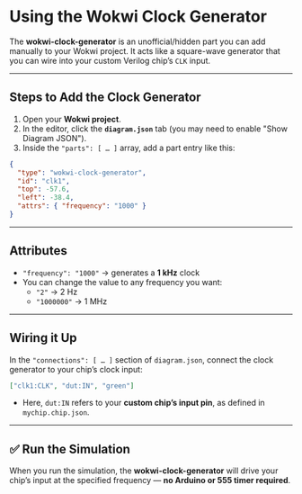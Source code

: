 # Using the Wokwi Clock Generator

The **wokwi-clock-generator** is an unofficial/hidden part you can add manually to your Wokwi project. It acts like a square-wave generator that you can wire into your custom Verilog chip’s `CLK` input.

---

## Steps to Add the Clock Generator

1. Open your **Wokwi project**.
2. In the editor, click the **`diagram.json`** tab (you may need to enable "Show Diagram JSON").
3. Inside the `"parts": [ … ]` array, add a part entry like this:

```json
{
  "type": "wokwi-clock-generator",
  "id": "clk1",
  "top": -57.6,
  "left": -38.4,
  "attrs": { "frequency": "1000" }
}
```

---

## Attributes

- `"frequency": "1000"` → generates a **1 kHz** clock  
- You can change the value to any frequency you want:
  - `"2"` → 2 Hz
  - `"1000000"` → 1 MHz

---

## Wiring it Up

In the `"connections": [ … ]` section of `diagram.json`, connect the clock generator to your chip’s clock input:

```json
["clk1:CLK", "dut:IN", "green"]
```

- Here, `dut:IN` refers to your **custom chip’s input pin**, as defined in `mychip.chip.json`.

---

## ✅ Run the Simulation

When you run the simulation, the **wokwi-clock-generator** will drive your chip’s input at the specified frequency — **no Arduino or 555 timer required**.

